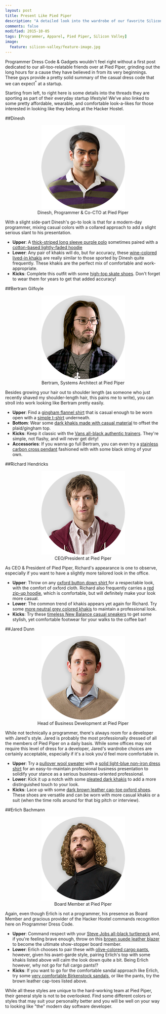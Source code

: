 ```yaml
---
layout: post
title: Present Like Pied Piper
description: "A detailed look into the wardrobe of our favorite Silicon Valley characters at Pied Piper."
comments: false
modified: 2015-10-05
tags: [Programmer, Apparel, Pied Piper, Silicon Valley]
image:
  feature: silicon-valley/feature-image.jpg
---
```


Programmer Dress Code & Gadgets wouldn't feel right without a first post dedicated to our all-too-relatable friends over at Pied Piper, grinding out the long hours for a cause they have believed in from its very beginnings. These guys provide a pretty solid summary of the casual dress code that we can expect<sup>*</sup> at a startup. 

Starting from left, to right here is some details into the threads they are sporting as part of their everyday startup lifestyle! We've also linked to some pretty affordable, wearable, and comfortable look-a-likes for those interested in looking like they belong at the Hacker Hostel.

##Dinesh
<figure style="text-align:center">
    <img src="/images/silicon-valley/dinesh.png" alt="Dinesh, Programmer at Pied Piper">
    <figcaption>Dinesh, Programmer & Co-CTO at Pied Piper</figcaption>
</figure>

With a slight side-part Dinesh's go-to look is that for a modern-day programmer, mixing casual colors with a collared approach to add a slight serious slant to his presentation.

- **Upper**: A <a href="https://www.amazon.com/gp/product/B00IQ2PA72/ref=ox_sc_act_title_1?ie=UTF8&psc=1&smid=ATVPDKIKX0DER">thick-striped long sleeve purple polo</a> sometimes paired with a <a href="">cotton-based lightly-faded hoodie</a> 
- **Lower**: Any pair of khakis will do, but for accuracy, these <a href="http://www.gap.com/browse/product.do?cid=80868&vid=1&pid=351367362">wine-colored lived-in khakis</a> are really similar to those sported by Dinesh quite frequently. These khakis are the perfect mix of comfortable and work-appropriate.
- **Kicks**: Complete this outfit with some <a href="http://www.amazon.com/DC-Spartan-WC-TX-Coffee/dp/B00R1ZDW1Q/ref=sr_1_9?ie=UTF8&qid=1446867210&sr=8-9&keywords=high+top+sneakers+men&refinements=p_89%3ADC">high-top skate shoes</a>. Don't forget to wear them for years to get that added accuracy!

##Bertram Gilfoyle

<figure style="text-align:center">
    <img src="/images/silicon-valley/gilfoyle.png" alt="Dinesh, Programmer at Pied Piper">
    <figcaption>Bertram, Systems Architect at Pied Piper</figcaption>
</figure>

Besides growing your hair out to shoulder length (as someone who just recently shaved my shoulder-length hair, this pains me to write), you can stroll into work looking like Bertram pretty easily.

- **Upper**: Find a <a href="http://www.gap.com/browse/product.do?cid=1044427&vid=1&pid=718747002">gingham flannel shirt</a> that is casual enough to be worn open with a <a href="http://www.gap.com/browse/product.do?cid=5231&vid=1&pid=351164122">simple t-shirt</a> underneath.
- **Bottom**: Wear some <a href="http://www.amazon.com/Dockers-Alpha-Standard-Tapered-Front/dp/B00C6W6RK2/ref=sr_1_25?s=apparel&ie=UTF8&qid=1446868192&sr=1-25&nodeID=7141123011&keywords=alpha+khaki">dark khakis made with casual material</a> to offset the plaid/gingham top.
- **Kicks**: Keep it classic with the <a href="http://www.amazon.com/Vans-Classic-Authentic-Black-Trainers/dp/B007JWPDC2/ref=sr_1_2?s=apparel&ie=UTF8&qid=1446868529&sr=1-2&nodeID=7141123011&keywords=vans+black+shoes+men">Vans all-black authentic trainers</a>. They're simple, not flashy, and will never get dirty!
- **Accessories**: If you wanna go full Bertram, you can even try a <a href="http://www.amazon.com/Stainless-Carbon-Pendant-Necklace-Silver/dp/B00K4SXVPO/ref=sr_1_4?s=apparel&ie=UTF8&qid=1446868335&sr=1-4&nodeID=7141123011&keywords=cross+necklace+men">stainless carbon cross pendant</a> fashioned with with some black string of your own.

##Richard Hendricks

<figure style="text-align:center">
    <img src="/images/silicon-valley/richard.png" alt="Richard, CEO/President at Pied Piper">
    <figcaption>CEO/President at Pied Piper</figcaption>
</figure>

As CEO & President of Pied Piper, Richard's appearance is one to observe, especially if you want to have a slightly more tailored look in the office.

- **Upper**: Throw on any <a href="http://www.gap.com/browse/product.do?pid=289760002&vid=1&locale=en_US&kwid=1&sem=false&sdkw=modern-oxford-solid-shirt-P289760&sdReferer=https%3A%2F%2Fwww.google.ca%2F"> oxford button down shirt </a> for a respectable look, with the comfort of oxford cloth. Richard also frequently carries a <a href="http://www.gap.com/browse/product.do?cid=1031184&vid=1&pid=108434002">red zip-up hoodie</a>, which is comfortable, but will definitely make your look more casual.
- **Lower**: The common trend of khakis appears yet again for Richard. Try some <a href="http://www.gap.com/browse/product.do?cid=1041208&vid=1&pid=153229252">more neutral grey colored khakis</a> to maintain a professional look.
- **Kicks**: Try these <a href="http://www.amazon.com/New-Balance-ML574-Street-Beat/dp/B00RB99S1U/ref=sr_1_1?s=apparel&srs=2597283011&ie=UTF8&qid=1446869918&sr=1-1&nodeID=679312011&keywords=men&refinements=p_89%3ANew+Balance"> timeless New Balance casual sneakers</a> to get some stylish, yet comfortable footwear for your walks to the coffee bar!

##Jared Dunn

<figure style="text-align:center">
    <img src="/images/silicon-valley/jared.png" alt="Jared, Head of Business Development at Pied Piper">
    <figcaption>Head of Business Development at Pied Piper</figcaption>
</figure>

While not technically a programmer, there's always room for a developer with Jared's style. Jared is probably the most professionally dressed of all the members of Pied Piper on a daily basis. While some offices may not require this level of dress for a developer, Jared's wardrobe choices are certainly acceptable, especially if it's a look you'd feel more comfortable in.

- **Upper**: Try a <a href="http://bananarepublic.gap.com/browse/product.do?cid=1028523&vid=1&pid=722517002"> pullover wool sweater</a> with a <a href="http://bananarepublic.gap.com/browse/product.do?cid=56730&vid=1&pid=408423002"> solid light-blue non-iron dress shirt</a> for an easy-to-maintain professional business presentation to solidify your stance as a serious business-oriented professional.
- **Lower**: Kick it up a notch with some <a href="http://www.amazon.com/Dockers-Signature-Khaki-Classic-Front/dp/B002ATSH68/ref=sr_1_13?s=apparel&ie=UTF8&qid=1446871581&sr=8-13&keywords=khakis">pleated dark khakis</a> to add a more distinguished touch to your look.
- **Kicks**: Lace up with some <a href="http://www.amazon.com/Dockers-Mens-Gordon-Oxford-Cordovan/dp/B0007TQ9XQ/ref=sr_1_9?s=apparel&ie=UTF8&qid=1446871679&sr=1-9&nodeID=7141123011&keywords=leather+shoes">dark brown leather cap-toe oxford shoes</a>. These shoes are versatile and can be worn with more casual khakis or a suit (when the time rolls around for that big pitch or interview).

##Erlich Bachmann

<figure style="text-align:center">
    <img src="/images/silicon-valley/erlich.png" alt="Erlich, Board Member">
    <figcaption>Board Member at Pied Piper</figcaption>
</figure>

Again, even though Erlich is not a programmer, his presence as Board Member and gracious provider of the Hacker Hostel commands recognition here on  Programmer Dress Code.

- **Upper**: Command respect with your <a href="http://bananarepublic.gap.com/browse/product.do?cid=1041025&vid=1&pid=171391002"> Steve Jobs all-black turtleneck</a> and, if you're feeling brave enough, throw on this <a href="http://www.amazon.com/BGSD-Classic-Two-Button-Leather-Blazer/dp/B001GH0JBG">brown suede leather blazer</a> to become the ultimate show-stopper board member.
- **Lower**: Erlich chooses to pair these with <a href="http://www.amazon.com/Dickies-Loose-Cargo-Black-36x32/dp/B00028B4WI/ref=sr_1_5?s=apparel&ie=UTF8&qid=1446872228&sr=1-5&nodeID=7141123011&keywords=cargo+pants">olive-colored cargo pants</a>, however, given his avant-garde style, pairing Erlich's top with some khakis listed above will calm the look down quite a bit. Being Erlich however, why not go for full cargo pants!?
- **Kicks**: If you want to go for the comfortable sandal approach like Erlich, try some <a href="http://www.amazon.com/Birkenstock-Shoes-Arizona-Soft-Footbed/dp/B00EE48SMU/ref=lp_679320011_1_5?s=apparel&ie=UTF8&qid=1446872560&sr=1-5&nodeID=679320011">very comfortable Birkenstock sandals</a>, or like the pants, try the brown leather cap-toes listed above.

While all these styles are unique to the hard-working team at Pied Piper, their general style is not to be overlooked. Find some different colors or styles that may suit your personality better and you will be well on your way to looking like "the" modern day software developer. 

